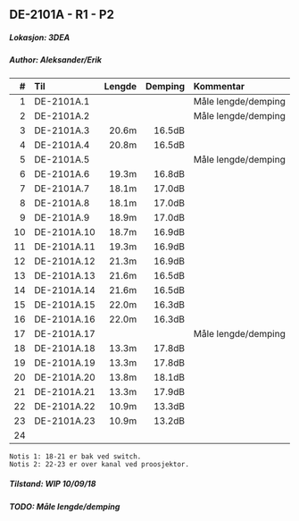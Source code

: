 ## DE-2101A - R1 - P2
##### Lokasjon: 3DEA
##### Author: Aleksander/Erik

|  #  |        Til       |Lengde|Demping|Kommentar          |
|----:|:-----------------|-----:|------:|:------------------|
|    1|DE-2101A.1        |      |       |Måle lengde/demping|
|    2|DE-2101A.2        |      |       |Måle lengde/demping|
|    3|DE-2101A.3        | 20.6m| 16.5dB|                   |
|    4|DE-2101A.4        | 20.8m| 16.5dB|                   |
|    5|DE-2101A.5        |      |       |Måle lengde/demping|
|    6|DE-2101A.6        | 19.3m| 16.8dB|                   |
|    7|DE-2101A.7        | 18.1m| 17.0dB|                   |
|    8|DE-2101A.8        | 18.1m| 17.0dB|                   |
|    9|DE-2101A.9        | 18.9m| 17.0dB|                   |
|   10|DE-2101A.10       | 18.7m| 16.9dB|                   |
|   11|DE-2101A.11       | 19.3m| 16.9dB|                   |
|   12|DE-2101A.12       | 21.3m| 16.9dB|                   |
|   13|DE-2101A.13       | 21.6m| 16.5dB|                   |
|   14|DE-2101A.14       | 21.6m| 16.5dB|                   | 
|   15|DE-2101A.15       | 22.0m| 16.3dB|                   |
|   16|DE-2101A.16       | 22.0m| 16.3dB|                   |
|   17|DE-2101A.17       |      |       |Måle lengde/demping|
|   18|DE-2101A.18       | 13.3m| 17.8dB|                   |
|   19|DE-2101A.19       | 13.3m| 17.8dB|                   |
|   20|DE-2101A.20       | 13.8m| 18.1dB|                   |
|   21|DE-2101A.21       | 13.3m| 17.9dB|                   |
|   22|DE-2101A.22       | 10.9m| 13.3dB|                   |
|   23|DE-2101A.23       | 10.9m| 13.2dB|                   |
|   24|                  |      |       |                   |

```
Notis 1: 18-21 er bak ved switch.
Notis 2: 22-23 er over kanal ved proosjektor.
```
##### Tilstand: WIP 10/09/18
##### TODO: Måle lengde/demping
